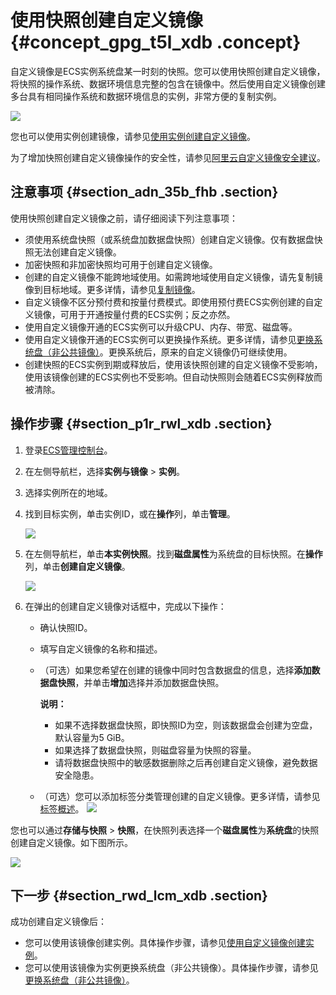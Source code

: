 # 使用快照创建自定义镜像 {#concept_gpg_t5l_xdb .concept}

自定义镜像是ECS实例系统盘某一时刻的快照。您可以使用快照创建自定义镜像，将快照的操作系统、数据环境信息完整的包含在镜像中。然后使用自定义镜像创建多台具有相同操作系统和数据环境信息的实例，非常方便的复制实例。

![](http://static-aliyun-doc.oss-cn-hangzhou.aliyuncs.com/assets/img/9696/15623050394584_zh-CN.png)

您也可以使用实例创建镜像，请参见[使用实例创建自定义镜像](cn.zh-CN/镜像/自定义镜像/创建自定义镜像/使用实例创建自定义镜像.md#)。

为了增加快照创建自定义镜像操作的安全性，请参见[阿里云自定义镜像安全建议](https://help.aliyun.com/document_detail/54903.html)。

## 注意事项 {#section_adn_35b_fhb .section}

使用快照创建自定义镜像之前，请仔细阅读下列注意事项：

-   须使用系统盘快照（或系统盘加数据盘快照）创建自定义镜像。仅有数据盘快照无法创建自定义镜像。
-   加密快照和非加密快照均可用于创建自定义镜像。
-   创建的自定义镜像不能跨地域使用。如需跨地域使用自定义镜像，请先复制镜像到目标地域。更多详情，请参见[复制镜像](cn.zh-CN/镜像/自定义镜像/复制镜像.md#)。
-   自定义镜像不区分预付费和按量付费模式。即使用预付费ECS实例创建的自定义镜像，可用于开通按量付费的ECS实例；反之亦然。
-   使用自定义镜像开通的ECS实例可以升级CPU、内存、带宽、磁盘等。
-   使用自定义镜像开通的ECS实例可以更换操作系统。更多详情，请参见[更换系统盘（非公共镜像）](cn.zh-CN/块存储/云盘/更换系统盘/更换系统盘（非公共镜像）.md#)。更换系统后，原来的自定义镜像仍可继续使用。
-   创建快照的ECS实例到期或释放后，使用该快照创建的自定义镜像不受影响，使用该镜像创建的ECS实例也不受影响。但自动快照则会随着ECS实例释放而被清除。

## 操作步骤 {#section_p1r_rwl_xdb .section}

1.  登录[ECS管理控制台](https://ecs.console.aliyun.com)。
2.  在左侧导航栏，选择**实例与镜像** \> **实例**。
3.  选择实例所在的地域。
4.  找到目标实例，单击实例ID，或在**操作**列，单击**管理**。

    ![](http://static-aliyun-doc.oss-cn-hangzhou.aliyuncs.com/assets/img/9696/15623050394587_zh-CN.png)

5.  在左侧导航栏，单击**本实例快照**。找到**磁盘属性**为系统盘的目标快照。在**操作**列，单击**创建自定义镜像**。

    ![](http://static-aliyun-doc.oss-cn-hangzhou.aliyuncs.com/assets/img/9696/15623050394589_zh-CN.png)

6.  在弹出的创建自定义镜像对话框中，完成以下操作：

    -   确认快照ID。
    -   填写自定义镜像的名称和描述。
    -   （可选）如果您希望在创建的镜像中同时包含数据盘的信息，选择**添加数据盘快照**，并单击**增加**选择并添加数据盘快照。

        **说明：** 

        -   如果不选择数据盘快照，即快照ID为空，则该数据盘会创建为空盘，默认容量为5 GiB。
        -   如果选择了数据盘快照，则磁盘容量为快照的容量。
        -   请将数据盘快照中的敏感数据删除之后再创建自定义镜像，避免数据安全隐患。
    -   （可选）您可以添加标签分类管理创建的自定义镜像。更多详情，请参见[标签概述](../cn.zh-CN/标签与资源/标签/标签概述.md#)。
    ![](http://static-aliyun-doc.oss-cn-hangzhou.aliyuncs.com/assets/img/9696/156230504041259_zh-CN.png)


您也可以通过**存储与快照** \> **快照**，在快照列表选择一个**磁盘属性**为**系统盘**的快照创建自定义镜像。如下图所示。

![](http://static-aliyun-doc.oss-cn-hangzhou.aliyuncs.com/assets/img/9696/15623050404593_zh-CN.png)

## 下一步 {#section_rwd_lcm_xdb .section}

成功创建自定义镜像后：

-   您可以使用该镜像创建实例。具体操作步骤，请参见[使用自定义镜像创建实例](cn.zh-CN/实例/创建实例/使用自定义镜像创建实例.md#)。
-   您可以使用该镜像为实例更换系统盘（非公共镜像）。具体操作步骤，请参见[更换系统盘（非公共镜像）](cn.zh-CN/块存储/云盘/更换系统盘/更换系统盘（非公共镜像）.md#)。

